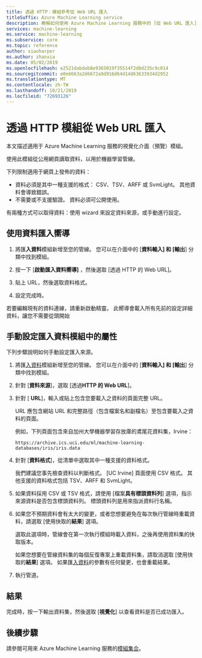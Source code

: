 ```yaml
---
title: 透過 HTTP：模組參考從 Web URL 匯入
titleSuffix: Azure Machine Learning service
description: 瞭解如何使用 Azure Machine Learning 服務中的 [從 Web URL 匯入]，從公用網頁讀取資料以用於機器學習管線。
services: machine-learning
ms.service: machine-learning
ms.subservice: core
ms.topic: reference
author: xiaoharper
ms.author: zhanxia
ms.date: 05/02/2019
ms.openlocfilehash: e2521dabdab8e9365019f35514f2d8d235c9c014
ms.sourcegitcommit: e0e6663a2d6672a9d916d64d14d63633934d2952
ms.translationtype: MT
ms.contentlocale: zh-TW
ms.lasthandoff: 10/21/2019
ms.locfileid: "72693126"
---
```

# <a name="import-from-web-url-via-http-module"></a>透過 HTTP 模組從 Web URL 匯入

本文描述適用于 Azure Machine Learning 服務的視覺化介面（預覽）模組。

使用此模組從公用網頁讀取資料，以用於機器學習管線。

下列限制適用于網頁上發佈的資料：

- 資料必須是其中一種支援的格式： CSV、TSV、ARFF 或 SvmLight。 其他資料會導致錯誤。
- 不需要或不支援驗證。 資料必須可公開使用。 

有兩種方式可以取得資料：使用 wizard 來設定資料來源，或手動進行設定。

## <a name="use-the-data-import-wizard"></a>使用資料匯入嚮導

1. 將匯**入資料**模組新增至您的管線。 您可以在介面中的 [**資料輸入] 和 [輸出**] 分類中找到模組。

2. 按一下 [**啟動匯入資料嚮導]** ，然後選取 [透過 HTTP 的 Web URL]。

3. 貼上 URL，然後選取資料格式。

4. 設定完成時。

若要編輯現有的資料連線，請重新啟動精靈。 此嚮導會載入所有先前的設定詳細資料，讓您不需要從頭開始

## <a name="manually-set-properties-in-the-import-data-module"></a>手動設定匯入資料模組中的屬性

下列步驟說明如何手動設定匯入來源。

1. 將匯[入資料](import-data.md)模組新增至您的管線。 您可以在介面中的 [**資料輸入] 和 [輸出**] 分類中找到模組。

2. 針對 [**資料來源**]，選取 [透過**HTTP 的 Web URL**]。

3. 針對 [ **URL**]，輸入或貼上包含您要載入之資料的頁面完整 URL。

    URL 應包含網站 URL 和完整路徑（包含檔案名和副檔名）至包含要載入之資料的頁面。

    例如，下列頁面包含來自加州大學機器學習存放庫的鳶尾花資料集，Irvine：

    `https://archive.ics.uci.edu/ml/machine-learning-databases/iris/iris.data`

4. 針對 [**資料格式**]，從清單中選取其中一種支援的資料格式。

    我們建議您事先檢查資料以判斷格式。 [UC Irvine] 頁面使用 CSV 格式。 其他支援的資料格式包括 TSV、ARFF 和 SvmLight。

5. 如果資料採用 CSV 或 TSV 格式，請使用 [檔案**具有標頭資料列**] 選項，指示來源資料是否包含標頭資料列。 標頭資料列是用來指派資料行名稱。

6. 如果您不預期資料會有太大的變更，或者您想要避免在每次執行管線時重載資料，請選取 [使用快取的**結果**] 選項。

    選取此選項時，管線會在第一次執行模組時載入資料，之後再使用資料集的快取版本。

    如果您想要在管線資料集的每個反復專案上重載資料集，請取消選取 [使用快取的**結果**] 選項。 如果匯[入資料](import-data.md)的參數有任何變更，也會重載結果。

7. 執行管道。

## <a name="results"></a>結果

完成時，按一下輸出資料集，然後選取 [**視覺化**] 以查看資料是否已成功匯入。


## <a name="next-steps"></a>後續步驟

請參閱可用來 Azure Machine Learning 服務的[模組集合](module-reference.md)。 